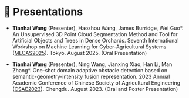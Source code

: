 # 💬 Presentations

- **Tianhai Wang** (Presenter), Haozhou Wang, James Burridge, Wei Guo\*. An Unsupervised 3D Point Cloud Segmentation Method and Tool for Artificial Objects and Trees in Dense Orchards. Seventh International Workshop on Machine Learning for Cyber-Agricultural Systems ([MLCAS2025](https://2025.mlcas.site/)). Tokyo. August 2025. (Oral Presentation)

- **Tianhai Wang** (Presenter), Ning Wang, Jianxing Xiao, Han Li, Man Zhang\*. One-shot domain adaptive obstacle detection based on semantic-geometry-intensity fusion representation. 2023 Annual Academic Conference of Chinese Society of Agricultural Engineering ([CSAE2023](http://www.csae.org.cn/zthd/zgnygcxhxsnh/202312/t20231221_435837.html)). Chengdu. August 2023. (Oral and Poster Presentation)


